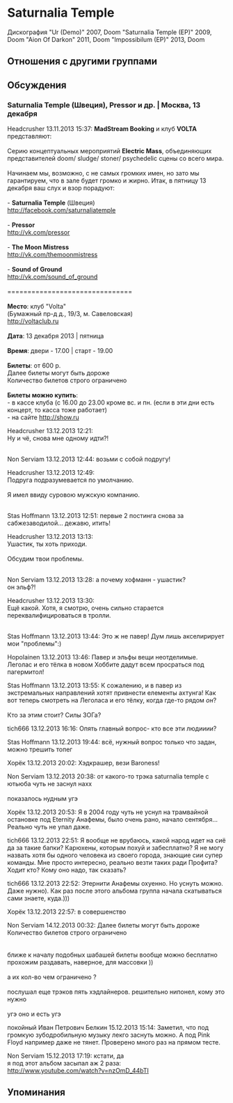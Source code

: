 # Saturnalia Temple

Дискография
"Ur (Demo)" 2007, Doom
"Saturnalia Temple (EP)" 2009, Doom
"Aion Of Darkon" 2011, Doom
"Impossibilum (EP)" 2013, Doom

## Отношения с другими группами


## Обсуждения

### Saturnalia Temple (Швеция), Pressor и др. | Москва, 13 декабря

Headcrusher 13.11.2013 15:37:
<B>MadStream Booking</B> и клуб <B>VOLTA</B> представляют:<BR><BR>Серию концептуальных мероприятий <B>Electric Mass</B>, объединяющих представителей doom/ sludge/ stoner/ psychedelic сцены со всего мира.<BR><BR>Начинаем мы, возможно, с не самых громких имен, но зато мы гарантируем, что в зале будет громко и жирно. Итак, в пятницу 13 декабря ваш слух и взор порадуют:<BR><BR>- <B>Saturnalia Temple</B> (Швеция)<BR><A HREF="http://facebook.com/saturnaliatemple" TARGET="_blank">http://facebook.com/saturnaliatemple</A><BR><BR>- <B>Pressor</B><BR><A HREF="http://vk.com/pressor" TARGET="_blank">http://vk.com/pressor</A><BR><BR>- <B>The Moon Mistress</B><BR><A HREF="http://vk.com/themoonmistress" TARGET="_blank">http://vk.com/themoonmistress</A><BR><BR>- <B>Sound of Ground</B><BR><A HREF="http://vk.com/sound_of_ground" TARGET="_blank">http://vk.com/sound_of_ground</A><BR><BR>===============================<BR><BR><B>Место</B>: клуб "Volta"<BR>(Бумажный пр-д д., 19/3, м. Савеловская)<BR><A HREF="http://voltaclub.ru" TARGET="_blank">http://voltaclub.ru</A><BR><BR><B>Дата</B>: 13 декабря 2013 | пятница<BR><BR><B>Время</B>: двери - 17.00 | старт - 19.00<BR><BR><B>Билеты</B>: от 600 р.<BR>Далее билеты могут быть дороже<BR>Количество билетов строго ограничено<BR><BR><B>Билеты можно купить</B>:<BR>- в кассе клуба (c 16.00 до 23.00 кроме вс. и пн. (если в эти дни есть концерт, то касса тоже работает)<BR>- на сайте <A HREF="http://show.ru" TARGET="_blank">http://show.ru</A>

Headcrusher 13.12.2013 12:21:
<BR>Ну и чё, снова мне одному идти?!<BR><BR>

Non Serviam 13.12.2013 12:44:
возьми с собой подругу!

Headcrusher 13.12.2013 12:49:
<BR>Подруга подразумевается по умолчанию.<BR><BR>Я имел ввиду суровою мужскую компанию.<BR><BR>

Stas Hoffmann 13.12.2013 12:51:
первые 2 постинга снова за сабжезаводилой... дежавю, итить!

Headcrusher 13.12.2013 13:13:
<BR>Ушастик, ты хоть приходи.<BR><BR>Обсудим твои проблемы.<BR><BR>

Non Serviam 13.12.2013 13:28:
а почему хофманн - ушастик?<BR>он эльф?!

Headcrusher 13.12.2013 13:30:
<BR>Ещё какой. Хотя, я смотрю, очень сильно старается переквалифицироваться в тролли.<BR><BR>

Stas Hoffmann 13.12.2013 13:44:
Это ж не павер! Дум лишь акселирирует мои "проблемы":)

Hopolainen 13.12.2013 13:46:
Павер и эльфы вещи неотделимые.<BR>Леголас и его тёлка в новом Хоббите дадут всем просраться под пагермитол!

Stas Hoffmann 13.12.2013 13:55:
К сожалению, и в павер из экстремальных направлений хотят привнести елементы ахтунга! Как вот теперь смотреть на Леголаса и его тёлку, когда где-то рядом <I>он</I>?<BR><BR>Кто за этим стоит? Силы ЗОГа?

tich666 13.12.2013 16:16:
Опять главный вопрос- кто все эти людииии?

Stas Hoffmann 13.12.2013 19:44:
всё, нужный вопрос только что задан, можно трешить топег

Хорёк 13.12.2013 20:02:
Хэдкрашер, вези Baroness!

Non Serviam 13.12.2013 20:38:
от какого-то трэка saturnalia temple с ютьюба чуть не заснул нахх<BR><BR>показалось нудным угэ

Хорёк 13.12.2013 20:53:
Я в 2004 году чуть не уснул на трамвайной остановке под Eternity Анафемы, было очень рано, начало сентября... Реально чуть не упал даже.

tich666 13.12.2013 22:51:
Я вообще не врубаюсь, какой народ идет на сиё да за такие бапки? Карюхены, которым похуй и забесплатно? Я не могу назвать хотя бы одного человека из своего города, знающие сии супер команды. Мне просто интересно, реально везти таких ради Профита? Ходит кто? Кому оно надо, так сказать?

tich666 13.12.2013 22:52:
Этернити Анафемы охуенно. Но уснуть можно. Даже нужно). Как раз после этого альбома группа начала скатываться сами знаете, куда.)))

Хорёк 13.12.2013 22:57:
в совершенство

Non Serviam 14.12.2013 00:32:
Далее билеты могут быть дороже<BR>Количество билетов строго ограничено<BR><BR><BR>ближе к началу подобных шабашей билеты вообще можно бесплатно прохожим раздавать, наверное, для массовки ))<BR><BR>а их кол-во чем ограничено ?<BR><BR>послушал еще трэков пять хэдлайнеров. решительно нипонел, кому это нужно<BR><BR>угэ оно и есть угэ

покойный Иван Петрович Белкин 15.12.2013 15:14:
Заметил, что под громкую зубодробильную музыку лекго заснуть можно. А под Pink Floyd например даже не тянет. Проверено много раз на прямом тесте.

Non Serviam 15.12.2013 17:19:
кстати, да<BR>я под этот альбом засыпал аж 2 раза:<BR><A HREF="http://www.youtube.com/watch?v=nzOmD_44bTI" TARGET="_blank">http://www.youtube.com/watch?v=nzOmD_44bTI</A>



## Упоминания

